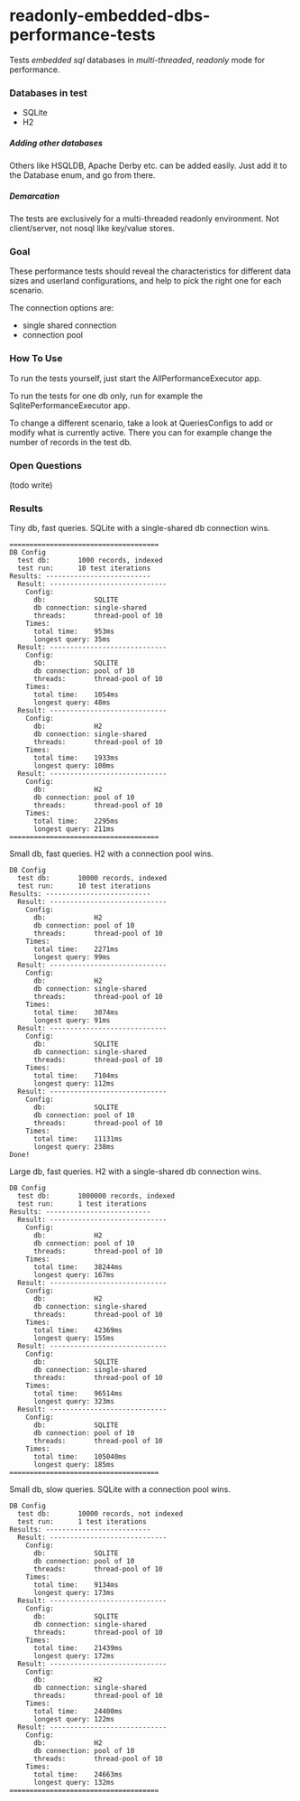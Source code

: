 readonly-embedded-dbs-performance-tests
=======================================

Tests *embedded sql* databases in *multi-threaded*, *readonly* mode for performance.


### Databases in test

* SQLite
* H2


##### Adding other databases

Others like HSQLDB, Apache Derby etc. can be added easily. Just add it to the Database enum, and go from there.


##### Demarcation

The tests are exclusively for a multi-threaded readonly environment.
Not client/server, not nosql like key/value stores.


### Goal

These performance tests should reveal the characteristics for different data sizes and userland configurations,
and help to pick the right one for each scenario.

The connection options are:

* single shared connection
* connection pool



### How To Use

To run the tests yourself, just start the AllPerformanceExecutor app.

To run the tests for one db only, run for example the SqlitePerformanceExecutor app.

To change a different scenario, take a look at QueriesConfigs to add or modify what is currently active.
There you can for example change the number of records in the test db.


### Open Questions

(todo write)


### Results

Tiny db, fast queries. SQLite with a single-shared db connection wins.

    =====================================
    DB Config
      test db:       1000 records, indexed
      test run:      10 test iterations
    Results: --------------------------
      Result: -----------------------------
        Config:
          db:            SQLITE
          db connection: single-shared
          threads:       thread-pool of 10
        Times:
          total time:    953ms
          longest query: 35ms
      Result: -----------------------------
        Config:
          db:            SQLITE
          db connection: pool of 10
          threads:       thread-pool of 10
        Times:
          total time:    1054ms
          longest query: 48ms
      Result: -----------------------------
        Config:
          db:            H2
          db connection: single-shared
          threads:       thread-pool of 10
        Times:
          total time:    1933ms
          longest query: 100ms
      Result: -----------------------------
        Config:
          db:            H2
          db connection: pool of 10
          threads:       thread-pool of 10
        Times:
          total time:    2295ms
          longest query: 211ms
    =====================================


Small db, fast queries. H2 with a connection pool wins.

    DB Config
      test db:       10000 records, indexed
      test run:      10 test iterations
    Results: --------------------------
      Result: -----------------------------
        Config:
          db:            H2
          db connection: pool of 10
          threads:       thread-pool of 10
        Times:
          total time:    2271ms
          longest query: 99ms
      Result: -----------------------------
        Config:
          db:            H2
          db connection: single-shared
          threads:       thread-pool of 10
        Times:
          total time:    3074ms
          longest query: 91ms
      Result: -----------------------------
        Config:
          db:            SQLITE
          db connection: single-shared
          threads:       thread-pool of 10
        Times:
          total time:    7104ms
          longest query: 112ms
      Result: -----------------------------
        Config:
          db:            SQLITE
          db connection: pool of 10
          threads:       thread-pool of 10
        Times:
          total time:    11131ms
          longest query: 238ms
    Done!


Large db, fast queries. H2 with a single-shared db connection wins.

    DB Config
      test db:       1000000 records, indexed
      test run:      1 test iterations
    Results: --------------------------
      Result: -----------------------------
        Config:
          db:            H2
          db connection: pool of 10
          threads:       thread-pool of 10
        Times:
          total time:    38244ms
          longest query: 167ms
      Result: -----------------------------
        Config:
          db:            H2
          db connection: single-shared
          threads:       thread-pool of 10
        Times:
          total time:    42369ms
          longest query: 155ms
      Result: -----------------------------
        Config:
          db:            SQLITE
          db connection: single-shared
          threads:       thread-pool of 10
        Times:
          total time:    96514ms
          longest query: 323ms
      Result: -----------------------------
        Config:
          db:            SQLITE
          db connection: pool of 10
          threads:       thread-pool of 10
        Times:
          total time:    105040ms
          longest query: 185ms
    =====================================


Small db, slow queries. SQLite with a connection pool wins.

    DB Config
      test db:       10000 records, not indexed
      test run:      1 test iterations
    Results: --------------------------
      Result: -----------------------------
        Config:
          db:            SQLITE
          db connection: pool of 10
          threads:       thread-pool of 10
        Times:
          total time:    9134ms
          longest query: 173ms
      Result: -----------------------------
        Config:
          db:            SQLITE
          db connection: single-shared
          threads:       thread-pool of 10
        Times:
          total time:    21439ms
          longest query: 172ms
      Result: -----------------------------
        Config:
          db:            H2
          db connection: single-shared
          threads:       thread-pool of 10
        Times:
          total time:    24400ms
          longest query: 122ms
      Result: -----------------------------
        Config:
          db:            H2
          db connection: pool of 10
          threads:       thread-pool of 10
        Times:
          total time:    24663ms
          longest query: 132ms
    =====================================
